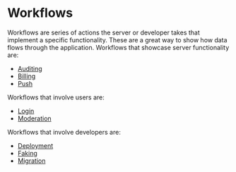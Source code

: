# Workflows

Workflows are series of actions the server or developer takes that implement a
specific functionality. These are a great way to show how data flows through the
application. Workflows that showcase server functionality are:

- [Auditing](docs/en/workflow/auditing.md)
- [Billing](docs/en/workflow/billing.md)
- [Push](docs/en/workflow/push.md)

Workflows that involve users are:

- [Login](docs/en/workflow/login.md)
- [Moderation](docs/en/workflow/moderation.md)

Workflows that involve developers are:

- [Deployment](docs/en/workflow/deployment.md)
- [Faking](docs/en/workflow/faking.md)
- [Migration](docs/en/workflow/migration.md)
